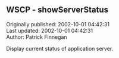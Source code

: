## WSCP - showServerStatus  
Originally published: 2002-10-01 04:42:31  
Last updated: 2002-10-01 04:42:31  
Author: Patrick Finnegan  
  
Display current status of application server.